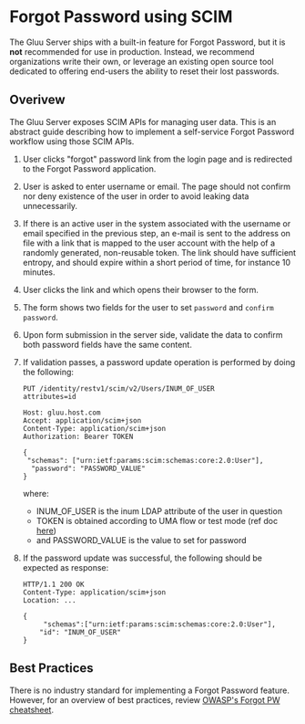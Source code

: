 # Forgot Password using SCIM
The Gluu Server ships with a built-in feature for Forgot Password, but it is **not** recommended for use in production. Instead, we recommend organizations write their own, or leverage an existing open source tool dedicated to offering end-users the ability to reset their lost passwords. 

## Overivew
The Gluu Server exposes SCIM APIs for managing user data. This is an abstract guide describing how to implement a self-service Forgot Password workflow using those SCIM APIs. 

1. User clicks "forgot" password link from the login page and is redirected to the Forgot Password application. 
1. User is asked to enter username or email. The page should not confirm nor deny existence of the user in order to avoid leaking data unnecessarily.          
1. If there is an active user in the system associated with the username or email specified in the previous step, an e-mail is sent to the address on file with a link that is mapped to the user account with the help of a randomly generated, non-reusable token. The link should have sufficient entropy, and should expire within a short period of time, for instance 10 minutes. 
1. User clicks the link and which opens their browser to the form.
1. The form shows two fields for the user to set `password` and `confirm password`.
1. Upon form submission in the server side, validate the data to confirm both password fields have the same content.
1. If validation passes, a password update operation is performed by doing the following: 

    ```
    PUT /identity/restv1/scim/v2/Users/INUM_OF_USER
    attributes=id

    Host: gluu.host.com
    Accept: application/scim+json
    Content-Type: application/scim+json
    Authorization: Bearer TOKEN

    {
     "schemas": ["urn:ietf:params:scim:schemas:core:2.0:User"],
      "password": "PASSWORD_VALUE"
    }
    ```

    where:

    - INUM_OF_USER is the inum LDAP attribute of the user in question     
    - TOKEN is obtained according to UMA flow or test mode (ref doc [here](https://gluu.org/docs/ce/user-management/scim2/))    
    - and PASSWORD_VALUE is the value to set for password     

1. If the password update was successful, the following should be expected as response:

    ```
    HTTP/1.1 200 OK
    Content-Type: application/scim+json
    Location: ...

    {
         "schemas":["urn:ietf:params:scim:schemas:core:2.0:User"],
        "id": "INUM_OF_USER"
    }
    ```

## Best Practices

There is no industry standard for implementing a Forgot Password feature. However, for an overview of best practices, review [OWASP's Forgot PW cheatsheet](https://www.owasp.org/index.php/Forgot_Password_Cheat_Sheet). 
